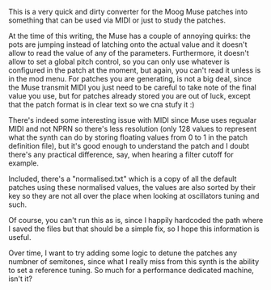 This is a very quick and dirty converter for the Moog Muse patches into something that can be used via MIDI or just to study the patches.

At the time of this writing, the Muse has a couple of annoying quirks: the pots are jumping instead of latching onto the actual value and it doesn't allow to read the value of any of the parameters.
Furthermore, it doesn't allow to set a global pitch control, so you can only use whatever is configured in the patch at the moment, but again, you can't read it unless is in the mod menu.
For patches you are generating, is not a big deal, since the Muse transmit MIDI you just need to be careful to take note of the final value you use, but for patches already stored you are out of luck, except that the patch format is in clear text so we cna stufy it :)

There's indeed some interesting issue with MIDI since Muse uses regualar MIDI and not NPRN so there's less resolution (only 128 values to represent what the synth can do by storing floating values from 0 to 1 in the patch definition file), but it's good enough to understand the patch and I doubt there's any practical difference, say, when hearing a filter cutoff for example.

Included, there's a "normalised.txt" which is a copy of all the default patches using these normalised values, the values are also sorted by their key so they are not all over the place when looking at oscillators tuning and such.

Of course, you can't run this as is, since I happily hardcoded the path where I saved the files but that should be a simple fix, so I hope this information is useful.

Over time, I want to try adding some logic to detune the patches any numbner of semitones, since what I really miss from this synth is the ability to set a reference tuning. So much for a performance dedicated machine, isn't it?
